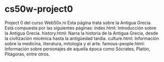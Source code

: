 # cs50w-project0
Project 0 del curso Web50x.ni
Esta página trata sobre la Antigua Grecia.
Está compuesta por las siguientes páginas:
index.html: Introducción sobre la Antigua Grecia.
history.html: Narra la historia de la Antigua Grecia, desde la civilización micénica hasta la antigüedad tardía.
culture.html: Información sobre la medicina, literatura, mitología y el arte.
famous-people.html: Información sobre personajes de aquella época como Sócrates, Platón, Pitágoras, entre otros.

